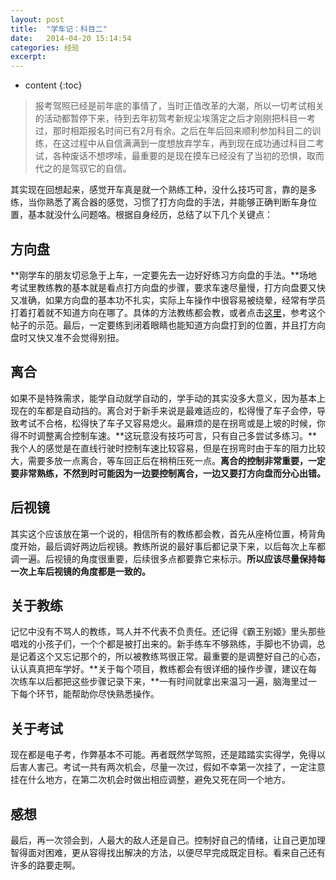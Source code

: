 ```yaml
---
layout: post
title:  "学车记：科目二"
date:   2014-04-20 15:14:54
categories: 经验
excerpt: 
---
```


* content
{:toc}

>报考驾照已经是前年底的事情了，当时正值改革的大潮，所以一切考试相关的活动都暂停下来，待到去年初驾考新规尘埃落定之后才刚刚把科目一考过，那时相距报名时间已有2月有余。之后在年后回来顺利参加科目二的训练，在这过程中从自信满满到一度想放弃学车，再到现在成功通过科目二考试，各种废话不想啰嗦，最重要的是现在摸车已经没有了当初的恐惧，取而代之的是驾驭它的自信。

其实现在回想起来，感觉开车真是就一个熟练工种，没什么技巧可言，靠的是多练，当你熟悉了离合器的感觉，习惯了打方向盘的手法，并能够正确判断车身位置，基本就没什么问题咯。根据自身经历，总结了以下几个关键点：

## 方向盘
**刚学车的朋友切忌急于上车，一定要先去一边好好练习方向盘的手法。**场地考试里教练教的基本就是看点打方向盘的步骤，要求车速尽量慢，打方向盘要又快又准确，如果方向盘的基本功不扎实，实际上车操作中很容易被绕晕，经常有学员打着打着就不知道方向在哪了。具体的方法教练都会教，或者点击[这里](http://www.360doc.com/content/13/1026/09/10983756_324272117.shtml)，参考这个帖子的示范。最后，一定要练到闭着眼睛也能知道方向盘打到的位置，并且打方向盘时又快又准不会觉得别扭。

## 离合
如果不是特殊需求，能学自动就学自动的，学手动的其实没多大意义，因为基本上现在的车都是自动挡的。离合对于新手来说是最难适应的，松得慢了车子会停，导致考试不合格，松得快了车子又容易熄火。最麻烦的是在拐弯或是上坡的时候，你得不时调整离合控制车速。**这玩意没有技巧可言，只有自己多尝试多练习。**我个人的感觉是在直线行驶时控制车速比较容易，但是在拐弯时由于车的阻力比较大，需要多放一点离合，等车回正后在稍稍压死一点。**离合的控制非常重要，一定要非常熟练，不然到时可能因为一边要控制离合，一边又要打方向盘而分心出错。**

## 后视镜
其实这个应该放在第一个说的，相信所有的教练都会教，首先从座椅位置，椅背角度开始，最后调好两边后视镜。教练所说的最好事后都记录下来，以后每次上车都调一遍。后视镜的角度很重要，后续很多点都要靠它来标示。**所以应该尽量保持每一次上车后视镜的角度都是一致的。**

## 关于教练
记忆中没有不骂人的教练，骂人并不代表不负责任。还记得《霸王别姬》里头那些唱戏的小孩子们，一个个都是被打出来的。新手练车不够熟练，手脚也不协调，总是记着这个又忘记那个的，所以被教练骂很正常。最重要的是调整好自己的心态，认认真真把车学好。**关于每个项目，教练都会有很详细的操作步骤，建议在每次练车以后都把这些步骤记录下来，**一有时间就拿出来温习一遍，脑海里过一下每个环节，能帮助你尽快熟悉操作。

## 关于考试
现在都是电子考，作弊基本不可能。再者既然学驾照，还是踏踏实实得学，免得以后害人害己。考试一共有两次机会，尽量一次过，假如不幸第一次挂了，一定注意挂在什么地方，在第二次机会时做出相应调整，避免又死在同一个地方。

## 感想
最后，再一次领会到，人最大的敌人还是自己。控制好自己的情绪，让自己更加理智得面对困难，更从容得找出解决的方法，以便尽早完成既定目标。看来自己还有许多的路要走啊。